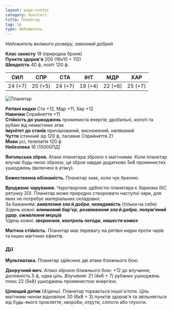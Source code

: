 ```yaml
---
layout: page-nontoc
category: monsters
title: Планетар
tag: 16
type: Небожитель
---
```


_Небожитель великого розміру, законний добрий_

**Клас захисту** 19 (природна броня)    
**Пункти здоров'я** 200 (16к10 + 112)    
**Швидкість** 40 ф, політ 120 ф.

| СИЛ     | СПР     | СТА     | ІНТ     | МДР     | ХАР     |
| ------- | ------- | ------- | ------- | ------- | ------- |
| 24 (+7) | 20 (+5) | 24 (+7) | 19 (+4) | 22 (+6) | 25 (+7) |

![Планетар](https://www.dndbeyond.com/avatars/thumbnails/30761/799/1000/1000/638061094132481081.png)

**Рятівні кидки** Ста +12, Мдр +11, Хар +12    
**Навички** Сприйняття +11    
**Стійкість до ушкоджень** промениста енергія; дробильні, колоті та рубані від немагічних атак    
**Імунітет до станів** причарований, виснажений, наляканий    
**Чуття** істинний зір 120 ф, пасивне Сприйняття 21    
**Мови** усі, телепатія 120 ф    
**Небезпека** 16 (15000ПД)

**Янгольська зброя.** Атаки планетара зброєю є магічними. Коли планетар влучає будь-якою зброєю, ця зброя завдає додатково 5к8 променистих ушкоджень (включені в атаку).    

**Божественна обізнаність.** Планетар знає, коли чує брехню.    

**Вроджене чарування.** Чаротворчою здібністю планетара є Харизма (КС рятунку 20). Планетар може природно створювати наступні чари, для яких не потребує матеріальних складових:    
За бажанням: **_виявлення зла й добра_**, **_невидимість_** (тільки на себе)    
3/день кожні: **_клинковий бар'єр_**, **_розвіювання зла й добра_**, **_полум'яний удар_**, **_оживлення мерців_**    
1/день кожні: **_звернення_**, **_контроль погоди_**, **_нашестя комах_**    

**Магічна стійкість.** Планетар має перевагу на рятівні кидки проти чарів та інших магічних ефектів.

### Дії
**Мультиатака.** Планетар здійснює дві атаки ближнього бою.    

**Дворучний меч.** _Атака зброєю ближнього бою:_ +12 до влучання, досяжність 5 ф, одна ціль. _Влучання:_ 21 (4к6 + 7) рубаних ушкоджень плюс 22 (5к8) ушкоджень променистою енергією.   

**Цілющий дотик** (4/день). Планетар торкається іншої істоти. Ціль магічним чином відновлює 30 (6к8 + 3) пунктів здоров'я та звільняється від будь-якого прокляття, хвороби, отрути, сліпоти або глухоти.
